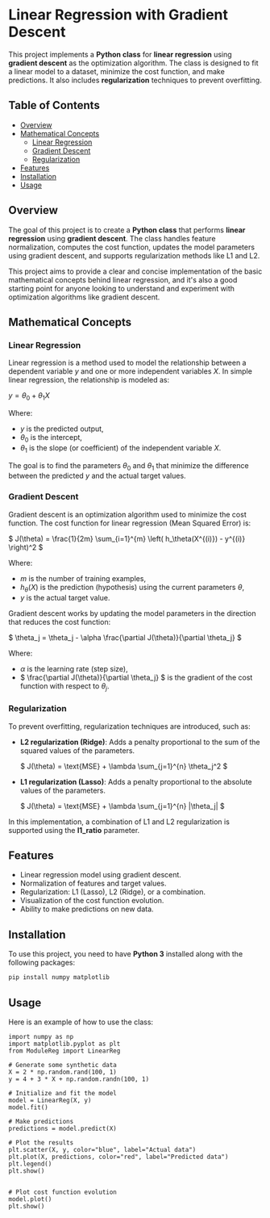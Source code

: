 # Linear Regression with Gradient Descent

This project implements a **Python class** for **linear regression** using **gradient descent** as the optimization algorithm. The class is designed to fit a linear model to a dataset, minimize the cost function, and make predictions. It also includes **regularization** techniques to prevent overfitting.

## Table of Contents
- [Overview](#overview)
- [Mathematical Concepts](#mathematical-concepts)
  - [Linear Regression](#linear-regression)
  - [Gradient Descent](#gradient-descent)
  - [Regularization](#regularization)
- [Features](#features)
- [Installation](#installation)
- [Usage](#usage)


## Overview

The goal of this project is to create a **Python class** that performs **linear regression** using **gradient descent**. The class handles feature normalization, computes the cost function, updates the model parameters using gradient descent, and supports regularization methods like L1 and L2.

This project aims to provide a clear and concise implementation of the basic mathematical concepts behind linear regression, and it's also a good starting point for anyone looking to understand and experiment with optimization algorithms like gradient descent.

## Mathematical Concepts

### Linear Regression

Linear regression is a method used to model the relationship between a dependent variable $` y `$ and one or more independent variables $` X `$. In simple linear regression, the relationship is modeled as:

$`
y = \theta_0 + \theta_1 X
`$

Where:
- $`y`$ is the predicted output,
- $`\theta_0`$ is the intercept,
- $`\theta_1`$ is the slope (or coefficient) of the independent variable $` X `$.

The goal is to find the parameters $` \theta_0 `$ and $` \theta_1 `$ that minimize the difference between the predicted $` y `$ and the actual target values.

### Gradient Descent

Gradient descent is an optimization algorithm used to minimize the cost function. The cost function for linear regression (Mean Squared Error) is:

$`
J(\theta) = \frac{1}{2m} \sum_{i=1}^{m} \left( h_\theta(X^{(i)}) - y^{(i)} \right)^2
`$

Where:
- $` m `$ is the number of training examples,
- $` h_\theta(X) `$ is the prediction (hypothesis) using the current parameters $` \theta `$,
- $` y `$ is the actual target value.

Gradient descent works by updating the model parameters in the direction that reduces the cost function:

$`
\theta_j = \theta_j - \alpha \frac{\partial J(\theta)}{\partial \theta_j}
`$

Where:
- $` \alpha `$ is the learning rate (step size),
- $` \frac{\partial J(\theta)}{\partial \theta_j} `$ is the gradient of the cost function with respect to $` \theta_j `$.

### Regularization

To prevent overfitting, regularization techniques are introduced, such as:
- **L2 regularization (Ridge)**: Adds a penalty proportional to the sum of the squared values of the parameters.
  
  $`
  J(\theta) = \text{MSE} + \lambda \sum_{j=1}^{n} \theta_j^2
  `$

- **L1 regularization (Lasso)**: Adds a penalty proportional to the absolute values of the parameters.

  $`
  J(\theta) = \text{MSE} + \lambda \sum_{j=1}^{n} |\theta_j|
  `$

In this implementation, a combination of L1 and L2 regularization is supported using the **l1_ratio** parameter.

## Features

- Linear regression model using gradient descent.
- Normalization of features and target values.
- Regularization: L1 (Lasso), L2 (Ridge), or a combination.
- Visualization of the cost function evolution.
- Ability to make predictions on new data.

## Installation

To use this project, you need to have **Python 3** installed along with the following packages:

```bash
pip install numpy matplotlib
```


## Usage

Here is an example of how to use the class:
```python3
import numpy as np
import matplotlib.pyplot as plt
from ModuleReg import LinearReg

# Generate some synthetic data
X = 2 * np.random.rand(100, 1)
y = 4 + 3 * X + np.random.randn(100, 1)

# Initialize and fit the model
model = LinearReg(X, y)
model.fit()

# Make predictions
predictions = model.predict(X)

# Plot the results
plt.scatter(X, y, color="blue", label="Actual data")
plt.plot(X, predictions, color="red", label="Predicted data")
plt.legend()
plt.show()


# Plot cost function evolution
model.plot()
plt.show()
```



